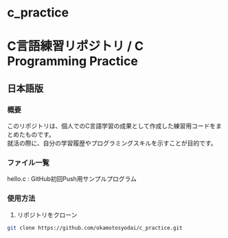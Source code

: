 # c_practice
# C言語練習リポジトリ / C Programming Practice 
## 日本語版

### 概要
このリポジトリは、個人でのC言語学習の成果として作成した練習用コードをまとめたものです。  
就活の際に、自分の学習履歴やプログラミングスキルを示すことが目的です。

### ファイル一覧
hello.c : GitHub初回Push用サンプルプログラム  


### 使用方法
1. リポジトリをクローン
```bash
git clone https://github.com/okamotosyodai/c_practice.git




